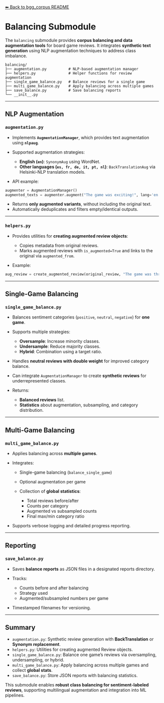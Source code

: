 [⬅ Back to bgg_corpus README](../README.md)

# Balancing Submodule

The `balancing` submodule provides **corpus balancing and data augmentation tools** for board game reviews. It integrates **synthetic text generation** using NLP augmentation techniques to address class imbalance.

```
balancing/
├── augmentation.py          # NLP-based augmentation manager
├── helpers.py               # Helper functions for review augmentation
├── single_game_balance.py   # Balance reviews for a single game
├── multi_game_balance.py    # Apply balancing across multiple games
├── save_balance.py          # Save balancing reports
└── __init__.py
```

---

## NLP Augmentation

### `augmentation.py`

- Implements **`AugmentationManager`**, which provides text augmentation using **`nlpaug`**.
- Supported augmentation strategies:

  - **English (`en`)**: `SynonymAug` using WordNet.
  - **Other languages (`es, fr, de, it, pt, nl`)**: `BackTranslationAug` via Helsinki-NLP translation models.

- API example:

```python
augmenter = AugmentationManager()
augmented_texts = augmenter.augment("The game was exciting!", lang='en', num_augmentations=3)
```

- Returns **only augmented variants**, without including the original text.
- Automatically deduplicates and filters empty/identical outputs.

---

### `helpers.py`

- Provides utilities for **creating augmented review objects**:

  - Copies metadata from original reviews.
  - Marks augmented reviews with `is_augmented=True` and links to the original via `augmented_from`.

- Example:

```python
aug_review = create_augmented_review(original_review, "The game was thrilling!")
```

---

## Single-Game Balancing

### `single_game_balance.py`

- Balances sentiment categories (`positive`, `neutral`, `negative`) for **one game**.
- Supports multiple strategies:

  - **Oversample**: Increase minority classes.
  - **Undersample**: Reduce majority classes.
  - **Hybrid**: Combination using a target ratio.

- Handles **neutral reviews with double weight** for improved category balance.
- Can integrate `AugmentationManager` to create **synthetic reviews** for underrepresented classes.
- Returns:

  - **Balanced reviews** list.
  - **Statistics** about augmentation, subsampling, and category distribution.

---

## Multi-Game Balancing

### `multi_game_balance.py`

- Applies balancing across **multiple games**.
- Integrates:

  - Single-game balancing (`balance_single_game`)
  - Optional augmentation per game
  - Collection of **global statistics**:

    - Total reviews before/after
    - Counts per category
    - Augmented vs subsampled counts
    - Final max/min category ratio

- Supports verbose logging and detailed progress reporting.

---

## Reporting

### `save_balance.py`

- Saves **balance reports** as JSON files in a designated reports directory.
- Tracks:

  - Counts before and after balancing
  - Strategy used
  - Augmented/subsampled numbers per game

- Timestamped filenames for versioning.

---

## Summary

- `augmentation.py`: Synthetic review generation with **BackTranslation** or **Synonym replacement**.
- `helpers.py`: Utilities for creating augmented Review objects.
- `single_game_balance.py`: Balance one game’s reviews via oversampling, undersampling, or hybrid.
- `multi_game_balance.py`: Apply balancing across multiple games and collect **global stats**.
- `save_balance.py`: Store JSON reports with balancing statistics.

This submodule enables **robust class balancing for sentiment-labeled reviews**, supporting multilingual augmentation and integration into ML pipelines.
